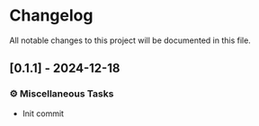 # Changelog

All notable changes to this project will be documented in this file.

## [0.1.1] - 2024-12-18

### ⚙️ Miscellaneous Tasks

- Init commit
